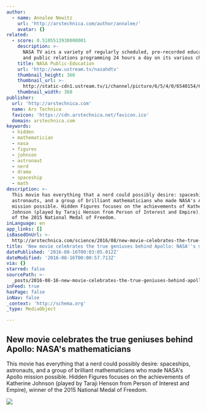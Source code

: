 ```yaml
---
author:
  - name: Annalee Newitz
    url: 'http://arstechnica.com/author/annalee/'
    avatar: {}
related:
  - score: 0.5105513930000001
    description: >-
      NASA TV airs a variety of regularly scheduled, pre-recorded educational
      and public relations programming 24 hours a day on its various channels.
    title: NASA Public-Education
    url: 'http://www.ustream.tv/nasahdtv'
    thumbnail_height: 360
    thumbnail_url: >-
      http://static-cdn1.ustream.tv/i/channel/picture/6/5/4/0/6540154/6540154,640x360,b:2.jpg
    thumbnail_width: 360
publisher:
  url: 'http://arstechnica.com'
  name: Ars Technica
  favicon: 'https://cdn.arstechnica.net/favicon.ico'
  domain: arstechnica.com
keywords:
  - hidden
  - mathematician
  - nasa
  - figures
  - johnson
  - astronaut
  - nerd
  - drama
  - spaceship
  - math
description: >-
  This movie has everything that a nerd could possibly desire: spaceships,
  astronauts, and a group of brilliant mathematicians who made NASA's Apollo
  mission possible. Hidden Figures focuses on the achievements of Katherine
  Johnson (played by Taraji Henson from Person of Interest and Empire), winner
  of the 2015 National Medal of Freedom.
inLanguage: en
app_links: []
isBasedOnUrl: >-
  http://arstechnica.com/science/2016/08/new-movie-celebrates-the-true-geniuses-behind-apollo-nasas-mathematicians/
title: 'New movie celebrates the true geniuses behind Apollo: NASA''s mathematicians'
datePublished: '2016-08-16T00:03:05.012Z'
dateModified: '2016-08-16T00:00:57.713Z'
via: {}
starred: false
sourcePath: >-
  _posts/2016-08-16-new-movie-celebrates-the-true-geniuses-behind-apollo-nasas.md
inFeed: true
hasPage: false
inNav: false
_context: 'http://schema.org'
_type: MediaObject

---
```

<article style=""><h1>New movie celebrates the true geniuses behind Apollo: NASA's mathematicians</h1><p>This movie has everything that a nerd could possibly desire: spaceships, astronauts, and a group of brilliant mathematicians who made NASA's Apollo mission possible. Hidden Figures focuses on the achievements of Katherine Johnson (played by Taraji Henson from Person of Interest and Empire), winner of the 2015 National Medal of Freedom.</p><img src="http://cdn.arstechnica.net/wp-content/uploads/2016/08/thumbnail_24795-640x360.jpg" /></article>